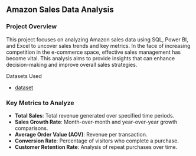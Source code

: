 ## Amazon Sales Data Analysis

### Project Overview
This project focuses on analyzing Amazon sales data using SQL, Power BI, and Excel to uncover sales trends and key metrics. In the face of increasing competition in the e-commerce space, effective sales management has become vital. This analysis aims to provide insights that can enhance decision-making and improve overall sales strategies.



Datasets Used
- <a href="https://github.com/Abhinavps9364/Amazon_data_analysis/blob/main/Amazon%20Sales%20data123.csv">dataset<a/>

### Key Metrics to Analyze

- **Total Sales**: Total revenue generated over specified time periods.
- **Sales Growth Rate**: Month-over-month and year-over-year growth comparisons.
- **Average Order Value (AOV)**: Revenue per transaction.
- **Conversion Rate**: Percentage of visitors who complete a purchase.
- **Customer Retention Rate**: Analysis of repeat purchases over time.
